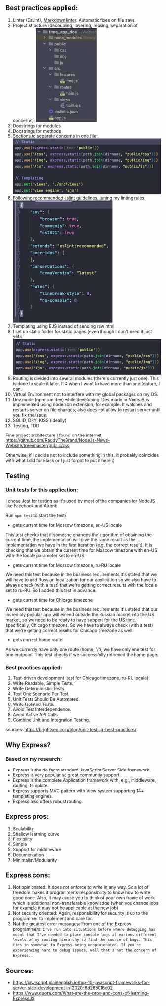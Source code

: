 ## Best practices applied:

1. Linter (EsLint), [Markdown linter](https://prettier.io/docs/en/install.html). Automatic fixes on file save.
2. Project structure (decoupling, layering, reusing, separation of concerns): ![img_6.png](img_6.png)
3. Docstrings for modules
4. Docstrings for methods
5. Sections to separate concerns in one file: ![img_7.png](img_7.png)
6. Following recommended eslint guidelines, tuning my linting rules: ![img_8.png](img_8.png)
7. Templating using EJS instead of sending raw html
8. I set up static folder for static pages (even though I don't need it just yet): ![img_9.png](img_9.png)
9. Routing is divided into several modules (there's currently just one). This is done to scale it later.
   If & when I want to have more than one feature, I can.
10. Virtual Environment not to interfere with my global packages on my OS.
11. Dev mode (npm run dev) while developing. Dev mode in NodeJS is implemented using nodemon extension, for example.
    It watches and restarts server on file changes, also does not allow to restart server until you fix the issue.
12. SOLID, DRY, KISS (ideally)
13. Testing, TDD

Fine project architecture I found on the internet:
https://github.com/RaddyTheBrand/Node.js-News-Website/tree/master/public/css

Otherwise, if I decide not to include something in this,
it probably coincides with what I did for Flask or I just forgot to put it here :)

## Testing

### Unit tests for this application:

I chose [Jest](https://jestjs.io) for testing as it's used by
most of the companies for NodeJS like Facebook and Airbnb.

Run `npm test` to start the tests

- gets current time for Moscow timezone, en-US locale

This test checks that if someone changes the algorithm of obtaining the current time,
the implementation will give the same result as the implementation we have in the first iteration
(e.g. the correct result). It is checking that we obtain the current time for Moscow timezone with en-US with
the locale parameter set to en-US.

- gets current time for Moscow timezone, ru-RU locale

We need this test because in the business requirements it's stated that we will have to add Russian localization
for our application so we also have to always check (with a test) that we're getting correct results with
the locale set to ru-RU. So I added this test in advance.

- gets current time for Chicago timezone

We need this test because in the business requirements it's stated that our incredibly popular app will 
extend outside the Russian market into the US market, so we need to be ready to have support for the US time,
specifically, Chicago timezone. So we have to always check (with a test) that 
we're getting correct results for Chicago timezone as well.

- gets correct home route

As we currently have only one route (home, '/'), we have only one test for one endpoint.
This test checks if we successfully retrieved the home page. 

### Best practices applied:

1. Test-driven development (test for Chicago timezone, ru-RU locale)
2. Write Readable, Simple Tests.
3. Write Deterministic Tests.
4. Test One Scenario Per Test.
5. Unit Tests Should Be Automated.
6. Write Isolated Tests.
7. Avoid Test Interdependence.
8. Avoid Active API Calls.
9. Combine Unit and Integration Testing.

sources: https://brightsec.com/blog/unit-testing-best-practices/

## Why Express?

### Based on my research:

- Express is the de facto standard JavaScript Server Side framework.
- Express is very popular so great community support
- Express is the complete Application framework with, e.g., middleware, routing, template.
- Express supports MVC pattern with View system supporting 14+ templating engines.
- Express also offers robust routing.

## Express pros:

1. Scalability
2. Shallow learning curve
3. Flexibility
4. Simple
5. Support for middleware
6. Documentation
7. Minimalist/Modularity

## Express cons:

1. Not opinionated: It does not enforce to write in any way. So a lot of freedom makes it programmer's
   responsibility to know how to write good code. Also, it may cause you to think of your own frame of work which is
   additional non-transferable knowledge (when you change jobs for example it may not be applicable at the new job)
2. Not security oriented: Again, responsibility for security is up to the programmer to implement and care for.
3. Not the greatest error messages: From one of the Express programmers:
   `I've run into situations before where debugging has meant that
   I've needed to place console logs at various different levels
   of my routing hierarchy to find the source of bugs. This ties
   in somewhat to Express being unopinionated. If you're experiencing
   hard to debug issues, well that's not the concern of Express..`

## Sources:

- https://javascript.plainenglish.io/top-10-javascript-frameworks-for-server-side-development-in-2020-6d265016c02
- https://www.quora.com/What-are-the-pros-and-cons-of-learning-ExpressJS

